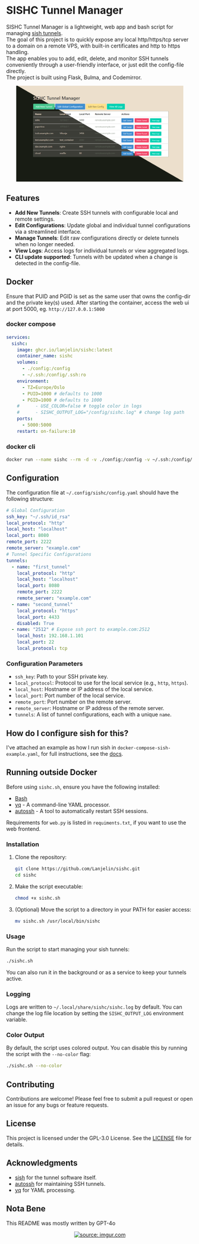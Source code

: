 # SISHC Tunnel Manager

SISHC Tunnel Manager is a lightweight, web app and bash script for managing [sish tunnels](https://docs.ssi.sh/).  
The goal of this project is to quickly expose any local http/https/tcp server to a domain on a remote VPS, with built-in certificates and http to https handling.  
The app enables you to add, edit, delete, and monitor SSH tunnels conveniently through a user-friendly interface, or just edit the config-file directly.  
The project is built using Flask, Bulma, and Codemirror.

<div align="center">
  <a href="https://github.com/Lanjelin/sishc/blob/main/.github/sishc.png">
    <img src="https://raw.githubusercontent.com/Lanjelin/sishc/refs/heads/main/.github/sishc.png" title="screenshot" width="450" />
  </a>
</div>

## Features

- **Add New Tunnels**: Create SSH tunnels with configurable local and remote settings.
- **Edit Configurations**: Update global and individual tunnel configurations via a streamlined interface.
- **Manage Tunnels**: Edit raw configurations directly or delete tunnels when no longer needed.
- **View Logs**: Access logs for individual tunnels or view aggregated logs.
- **CLI update supported**: Tunnels with be updated when a change is detected in the config-file.

## Docker

Ensure that PUID and PGID is set as the same user that owns the config-dir and the private key(s) used.
After starting the container, access the web ui at port 5000, eg. `http://127.0.0.1:5000`

### docker compose

```yaml
services:
  sishc:
    image: ghcr.io/lanjelin/sishc:latest
    container_name: sishc
    volumes:
      - ./config:/config
      - ~/.ssh:/config/.ssh:ro
    environment:
      - TZ=Europe/Oslo
      - PUID=1000 # defaults to 1000
      - PGID=1000 # defaults to 1000
    #      - USE_COLOR=false # toggle color in logs
    #      - SISHC_OUTPUT_LOG="/config/sishc.log" # change log path
    ports:
      - 5000:5000
    restart: on-failure:10
```

### docker cli

```bash
docker run --name sishc --rm -d -v ./config:/config -v ~/.ssh:/config/.ssh:ro -e TZ=Europe/Oslo -e PUID=${UID} -e PGID=${GID} -p 5000:5000 ghcr.io/lanjelin/sishc:latest
```

## Configuration

The configuration file at `~/.config/sishc/config.yaml` should have the following structure:

```yaml
# Global Configuration
ssh_key: "~/.ssh/id_rsa"
local_protocol: "http"
local_host: "localhost"
local_port: 8080
remote_port: 2222
remote_server: "example.com"
# Tunnel Specific Configurations
tunnels:
  - name: "first_tunnel"
    local_protocol: "http"
    local_host: "localhost"
    local_port: 8080
    remote_port: 2222
    remote_server: "example.com"
  - name: "second_tunnel"
    local_protocol: "https"
    local_port: 4433
    disabled: True
  - name: "2512" # Expose ssh port to example.com:2512
    local_host: 192.168.1.101
    local_port: 22
    local_protocol: tcp
```

### Configuration Parameters

- `ssh_key`: Path to your SSH private key.
- `local_protocol`: Protocol to use for the local service (e.g., `http`, `https`).
- `local_host`: Hostname or IP address of the local service.
- `local_port`: Port number of the local service.
- `remote_port`: Port number on the remote server.
- `remote_server`: Hostname or IP address of the remote server.
- `tunnels`: A list of tunnel configurations, each with a unique `name`.

## How do I configure sish for this?

I've attached an example as how I run sish in `docker-compose-sish-example.yaml`, for full instructions, see the [docs](https://docs.ssi.sh/getting-started#docker-compose).

## Running outside Docker

Before using `sishc.sh`, ensure you have the following installed:

- [Bash](https://www.gnu.org/software/bash/)
- [yq](https://github.com/mikefarah/yq) - A command-line YAML processor.
- [autossh](https://github.com/haifux/autossh) - A tool to automatically restart SSH sessions.

Requirements for `web.py` is listed in `requiments.txt`, if you want to use the web frontend.

### Installation

1. Clone the repository:

   ```bash
   git clone https://github.com/Lanjelin/sishc.git
   cd sishc
   ```

2. Make the script executable:

   ```bash
   chmod +x sishc.sh
   ```

3. (Optional) Move the script to a directory in your PATH for easier access:

   ```bash
   mv sishc.sh /usr/local/bin/sishc
   ```

### Usage

Run the script to start managing your sish tunnels:

```bash
./sishc.sh
```

You can also run it in the background or as a service to keep your tunnels active.

### Logging

Logs are written to `~/.local/share/sishc/sishc.log` by default. You can change the log file location by setting the `SISHC_OUTPUT_LOG` environment variable.

### Color Output

By default, the script uses colored output. You can disable this by running the script with the `--no-color` flag:

```bash
./sishc.sh --no-color
```

## Contributing

Contributions are welcome! Please feel free to submit a pull request or open an issue for any bugs or feature requests.

## License

This project is licensed under the GPL-3.0 License. See the [LICENSE](LICENSE) file for details.

## Acknowledgments

- [sish](https://docs.ssi.sh/) for the tunnel software itself.
- [autossh](https://github.com/haifux/autossh) for maintaining SSH tunnels.
- [yq](https://github.com/mikefarah/yq) for YAML processing.

## Nota Bene

This README was mostly written by GPT-4o

<div align="center">
  <a href="https://imgur.com/k4VWmn7">
    <img src="https://user-images.githubusercontent.com/74038190/216644507-4f06ea29-bf55-4356-aac0-d42751461a9d.gif" title="source: imgur.com" width="150" />
  </a>
</div>
